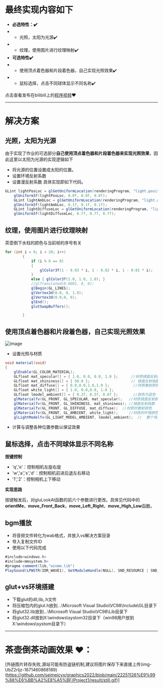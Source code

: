 # 最终实现内容如下
 *  **必选特性：✔️**
 * *  光照，太阳为光源✔️
 * *  纹理，使用图片进行纹理映射✔️
 *  **可选特性✔️**
 * *  使用顶点着色器和片段着色器，自己实现光照效果✔️
 *  * 鼠标选择，点击不同球体显示不同名称✔️
 
点击查看发布在bilibili上的[程序视频](
https://www.bilibili.com/video/BV15K411i78i/)❤️

---
# 解决方案

 ## 光照，太阳为光源
 
由于实现了作业的可选部分**自己使用顶点着色器和片段着色器来实现光照效果**，因此这里以太阳为光源的实现逻辑如下
* 将光源的位置设置成太阳的位置。
* 设置环境反射系数
* 设置漫反射系数
具体实现即如下代码。
 
```cs
GLint lightPosLoc = glGetUniformLocation(renderingProgram, "light.position");
	glUniform3f(lightPosLoc, 0.0f, 0.0f, 0.0f);
	GLint lightAmbLoc = glGetUniformLocation(renderingProgram, "light.ambient");
	glUniform3f(lightAmbLoc, 0.1f, 0.1f, 0.1f);
	GLint lightDiffuseLoc = glGetUniformLocation(renderingProgram, "light.diffuse");
	glUniform3f(lightDiffuseLoc, 0.7f, 0.7f, 0.7f);
```

 ## 纹理，使用图片进行纹理映射
茶壶倒下水柱的颜色与当前帧的序号有关
```cs
for (int i = 0; i < 20; i++)
		{
			if (i % 6 == 0)
			{
				glColor3f(1 - 0.03 * i, 1 - 0.02 * i, 1 - 0.01 * i);
			}
			else { glColor3f(1.0, 1.0, 1.0); }
			//glTranslated(0.0001, 0, 0);
			glBegin(GL_LINES);
			glVertex3d(0.0, 0, 1.9);
			glVertex3d(0.0,0, 0);
			glEnd();
			glutSwapBuffers();

		}
```
 ## 使用顶点着色器和片段着色器，自己实现光照效果
  ![image](https://user-images.githubusercontent.com/44937001/209655350-f651d690-7ea4-4701-ba63-4bcaaccd902c.png)
 * 设置光照与材质
```cs
void material(void)
{
	glEnable(GL_COLOR_MATERIAL);
	GLfloat mat_specular[] = { 1.0, 0.0, 0.0, 1.0 };      //材质镜面反射颜色参数
	GLfloat mat_shininess[] = { 50.0 };                   // 镜面反射指数参数
	GLfloat mat_diffuse[] = { 0.0,0.0,1.0,1.0 };           //材质散射颜色	 
	GLfloat white_light[] = { 1.0, 0.0,0.0, 1.0 };
	GLfloat lmodel_ambient[] = { 0.2f, 0.5f, 0.6f };       //颜色为蓝色     
	glMaterialfv(GL_FRONT, GL_SPECULAR, mat_specular);   //材质镜面反射颜色
	glMaterialfv(GL_FRONT, GL_SHININESS, mat_shininess); //镜面反射指数
	glMaterialfv(GL_FRONT, GL_DIFFUSE, mat_diffuse);  //材质的散射颜色
	glMaterialfv(GL_FRONT, GL_AMBIENT, white_light);     //材质的环境颜色 
	glLightModelfv(GL_LIGHT_MODEL_AMBIENT, lmodel_ambient);  //  整个场景的环境光的RGBA强度
```
 * 计算与调整各种位置参数以保证效果
 
 ## 鼠标选择，点击不同球体显示不同名称
 
 **按键控制**
 
 * 'q','e'：控制相机左旋右旋
 * 'w','a','s','d'：控制相机前进后退左右移动
 * '1','2'：控制相机上下移动
 
 **实现思路**
 
 按键触发后，对gluLookAt函数的前六个参数进行更改。具体见代码中的**orientMe**，**move_Front_Back**，**move_Left_Right**，**move_High_Low**函数。
 
 ## bgm播放

* 将音频文件转化为wab格式，并放入vs解决方案目录
* 导入复制文件ID
* 使用以下代码完成
 ```cs
#include<windows.h>
#include<mmsystem.h>
#pragma comment(lib,"winmm.lib")
PlaySound(LPWSTR(IDR_WAVE1), GetModuleHandle(NULL), SND_RESOURCE | SND_ASYNC | SND_LOOP);
 ```
 ## glut+vs环境搭建

* 下载glut的dll,lib,.h文件
* 将压缩包内的glut.h放到...\Microsoft Visual Studio\VC98\Include\GL目录下
* 将glut32.lib放到...\Microsoft Visual Studio\VC98\Lib目录下
* 将glut32.dll放到X:\windows\systom32目录下（win98用户放到X:\windows\systom目录下）

---
# 茶壶倒茶动画效果 ❤️：
[外链图片转存失败,源站可能有防盗链机制,建议将图片保存下来直接上传(img-UbZ2rIjz-1671460868189)(https://github.com/seimeicyx/graphics2022/blob/main/22251126%E9%99%88%E6%BB%A2%E8%A5%BF/Project1/result/still.gif)]
